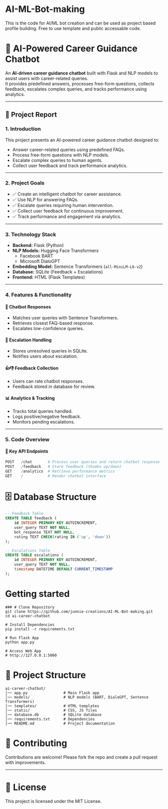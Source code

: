 # AI-ML-Bot-making
This is the code for AI/ML bot creation and can be used as project based profile building. Free to use template and public accessable code.

# 🎯 AI-Powered Career Guidance Chatbot

An **AI-driven career guidance chatbot** built with Flask and NLP models to assist users with career-related queries.  
It provides predefined answers, processes free-form questions, collects feedback, escalates complex queries, and tracks performance using analytics.

---

## 📖 Project Report

### 1. Introduction
This project presents an AI-powered career guidance chatbot designed to:
- Answer career-related queries using predefined FAQs.
- Process free-form questions with NLP models.
- Escalate complex queries to human agents.
- Collect user feedback and track performance analytics.

---

### 2. Project Goals
- ✅ Create an intelligent chatbot for career assistance.  
- ✅ Use NLP for answering FAQs.  
- ✅ Escalate queries requiring human intervention.  
- ✅ Collect user feedback for continuous improvement.  
- ✅ Track performance and engagement via analytics.  

---

### 3. Technology Stack
- **Backend:** Flask (Python)  
- **NLP Models:** Hugging Face Transformers  
  - Facebook BART  
  - Microsoft DialoGPT  
- **Embedding Model:** Sentence Transformers (`all-MiniLM-L6-v2`)  
- **Database:** SQLite (Feedback + Escalations)  
- **Frontend:** HTML (Flask Templates)  

---

### 4. Features & Functionality
#### 💬 Chatbot Responses
- Matches user queries with Sentence Transformers.  
- Retrieves closest FAQ-based response.  
- Escalates low-confidence queries.  

#### 🚨 Escalation Handling
- Stores unresolved queries in SQLite.  
- Notifies users about escalation.  

#### 👍👎 Feedback Collection
- Users can rate chatbot responses.  
- Feedback stored in database for review.  

#### 📊 Analytics & Tracking
- Tracks total queries handled.  
- Logs positive/negative feedback.  
- Monitors pending escalations.  

---

### 5. Code Overview

#### 🔑 Key API Endpoints
```python
POST   /chat       # Process user queries and return chatbot response
POST   /feedback   # Store feedback (thumbs up/down)
GET    /analytics  # Retrieve performance metrics
GET    /           # Render chatbot interface
```

# 🗄️ Database Structure

```sql
-- Feedback Table
CREATE TABLE feedback (
    id INTEGER PRIMARY KEY AUTOINCREMENT,
    user_query TEXT NOT NULL,
    bot_response TEXT NOT NULL,
    rating TEXT CHECK(rating IN ('up', 'down'))
);

-- Escalations Table
CREATE TABLE escalations (
    id INTEGER PRIMARY KEY AUTOINCREMENT,
    user_query TEXT NOT NULL,
    timestamp DATETIME DEFAULT CURRENT_TIMESTAMP
);
```

# Getting started
```
### # Clone Repository
git clone https://github.com/junnie-creations/AI-ML-Bot-making.git
cd ai-career-chatbot

# Install Dependencies
pip install -r requirements.txt

# Run Flask App
python app.py

# Access Web App
# http://127.0.0.1:5000
```

# 📂 Project Structure
```
ai-career-chatbot/
│── app.py                # Main Flask app
│── models/               # NLP models (BART, DialoGPT, Sentence Transformers)
│── templates/            # HTML templates
│── static/               # CSS, JS files
│── database.db           # SQLite database
│── requirements.txt      # Dependencies
│── README.md             # Project documentation
```

# 🤝 Contributing
Contributions are welcome!
Please fork the repo and create a pull request with improvements.

---

# 📜 License
This project is licensed under the MIT License.

